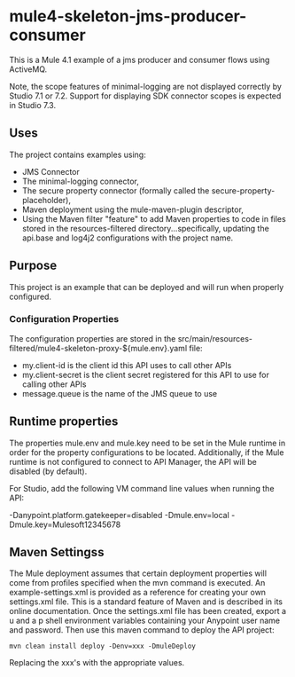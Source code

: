 # mule4-skeleton-jms-producer-consumer
This is a Mule 4.1 example of a jms producer and consumer flows using ActiveMQ. 

Note, the scope features of minimal-logging are not displayed correctly by Studio 7.1 or 7.2. Support for displaying SDK connector scopes is expected in Studio 7.3.

## Uses

The project contains examples using:

* JMS Connector
* The minimal-logging connector, 
* The secure property connector (formally called the secure-property-placeholder),
* Maven deployment using the mule-maven-plugin descriptor,
* Using the Maven filter "feature" to add Maven properties to code in files stored in the resources-filtered directory...specifically, updating the api.base and log4j2 configurations with the project name.

## Purpose

This project is an example that can be deployed and will run when properly configured. 

### Configuration Properties

The configuration properties are stored in the src/main/resources-filtered/mule4-skeleton-proxy-${mule.env}.yaml file:

* my.client-id is the client id this API uses to call other APIs
* my.client-secret is the client secret registered for this API to use for calling other APIs
* message.queue is the name of the JMS queue to use


## Runtime properties

The properties mule.env and mule.key need to be set in the Mule runtime in order for the property configurations to be located. Additionally, if the Mule runtime is not configured to connect to API Manager, the API will be disabled (by default).

For Studio, add the following VM command line values when running the API:

 -Danypoint.platform.gatekeeper=disabled -Dmule.env=local -Dmule.key=Mulesoft12345678

## Maven Settingss

The Mule deployment assumes that certain deployment properties will come from profiles specified when the mvn command is executed. An example-settings.xml is provided as a reference
for creating your own settings.xml file. This is a standard feature of Maven and is described in its online documentation. Once the settings.xml file has been created, export a u and a p shell environment variables containing your Anypoint user name and password. Then use this maven command to deploy the API project:

```
mvn clean install deploy -Denv=xxx -DmuleDeploy
```
Replacing the xxx's with the appropriate values.

